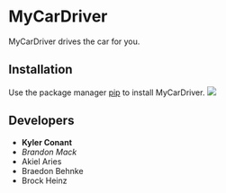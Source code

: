 # MyCarDriver
MyCarDriver drives the car for you.
## Installation
Use the package manager [pip](https://pypi.org/project/pip/) to install MyCarDriver.
![](https://pypi.org/static/images/logo-small.95de8436.svg)
## Developers
- **Kyler Conant**
- *Brandon Mack*
- Akiel Aries
- Braedon Behnke
- Brock Heinz